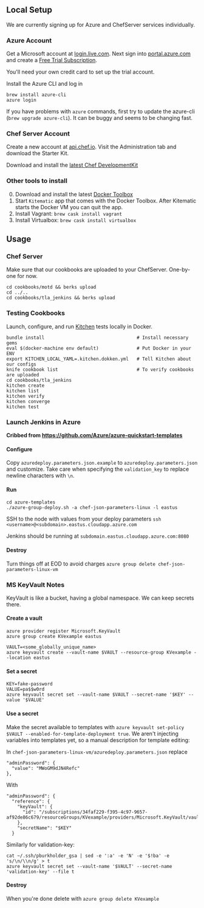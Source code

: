 ## Local Setup

We are currently signing up for Azure and ChefServer services individually.
### Azure Account
Get a Microsoft account at [login.live.com](https://login.live.com).  Next sign into [portal.azure.com](https://portal.azure.com) and create a [Free Trial Subscription](https://portal.azure.com/#blade/Microsoft_Azure_Billing/SubscriptionsBlade).

You'll need your own credit card to set up the trial account.

Install the Azure CLI and log in
```
brew install azure-cli
azure login
```

If you have problems with `azure` commands, first try to update the azure-cli (`brew upgrade azure-cli`).  It can be buggy and seems to be changing fast.

### Chef Server Account
Create a new account at [api.chef.io](api.chef.io). Visit the Administration tab and download the Starter Kit.

Download and install the [latest Chef DevelopmentKit](https://downloads.chef.io/chef-dk/)

### Other tools to install
0. Download and install the latest [Docker Toolbox](https://www.docker.com/products/docker-toolbox)
0. Start `Kitematic` app that comes with the Docker Toolbox. After Kitematic starts the Docker VM you can quit the app.
0. Install Vagrant: `brew cask install vagrant`
0. Install Virtualbox: `brew cask install virtualbox`

## Usage

### Chef Server

Make sure that our cookbooks are uploaded to your ChefServer. One-by-one for now.
```
cd cookbooks/motd && berks upload
cd ../..
cd cookbooks/tla_jenkins && berks upload
```

### Testing Cookbooks

Launch, configure, and run [Kitchen](https://docs.chef.io/kitchen.html) tests locally in Docker.

```
bundle install                                  # Install necessary gems
eval $(docker-machine env default)              # Put Docker in your ENV
export KITCHEN_LOCAL_YAML=.kitchen.dokken.yml   # Tell Kitchen about our configs
knife cookbook list                             # To verify cookbooks are uploaded
cd cookbooks/tla_jenkins
kitchen create
kitchen list
kitchen verify
kitchen converge
kitchen test
```

### Launch Jenkins in Azure

**Cribbed from https://github.com/Azure/azure-quickstart-templates**

#### Configure
Copy `azuredeploy.parameters.json.example` to `azuredeploy.parameters.json` and customize.  Take care when specifying the `validation_key` to replace newline characters with `\n`.

#### Run
```
cd azure-templates
./azure-group-deploy.sh -a chef-json-parameters-linux -l eastus
```

SSH to the node with values from your deploy parameters
`ssh <username>@<subdomain>.eastus.cloudapp.azure.com`

Jenkins should be running at `subdomain.eastus.cloudapp.azure.com:8080`

#### Destroy
Turn things off at EOD to avoid charges
`azure group delete chef-json-parameters-linux-vm`

### MS KeyVault Notes
KeyVault is like a bucket, having a global namespace. We can keep secrets there.

#### Create a vault
```
azure provider register Microsoft.KeyVault
azure group create KVexample eastus

VAULT=<some_globally_unique_name>
azure keyvault create --vault-name $VAULT --resource-group KVexample --location eastus
```

#### Set a secret
```
KEY=fake-password
VALUE=pa$$w0rd
azure keyvault secret set --vault-name $VAULT --secret-name '$KEY' --value '$VALUE'
```

#### Use a secret
Make the secret available to templates with `azure keyvault set-policy $VAULT --enabled-for-template-deployment true`.
We aren't injecting variables into templates yet, so a manual description for template editing:

In `chef-json-parameters-linux-vm/azuredeploy.parameters.json` replace

```
"adminPassword": {
  "value": "MWoGM9dJN4Refc"
},
```
With
```
"adminPassword": {
  "reference": {
    "keyVault": {
      "id": "/subscriptions/34faf229-f395-4c97-9657-af92de86c679/resourceGroups/KVexample/providers/Microsoft.KeyVault/vaults/$VAULT"
    },
    "secretName": "$KEY"
  }
```

Similarly for validation-key:
```
cat ~/.ssh/pburkholder_gsa | sed -e ':a' -e 'N' -e '$!ba' -e 's/\n/\\n/g' > t
azure keyvault secret set --vault-name '$VAULT' --secret-name 'validation-key' --file t
```

#### Destroy
When you're done delete with `azure group delete KVexample`
